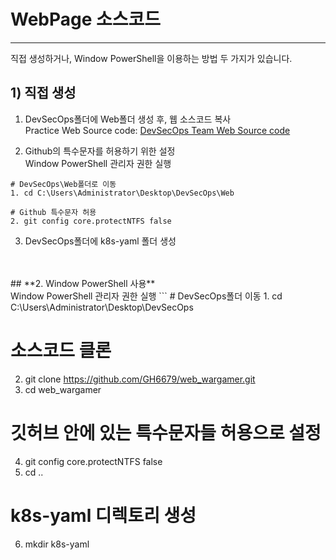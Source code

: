 # WebPage 소스코드
---
직접 생성하거나, Window PowerShell을 이용하는 방법 두 가지가 있습니다.

## **1) 직접 생성**<br>
1) DevSecOps폴더에 Web폴더 생성 후, 웹 소스코드 복사<br>
Practice Web Source code:
[DevSecOps Team Web Source code](http://github.com/GH6679/web_wargamer)

3) Github의 특수문자를 허용하기 위한 설정<br>
Window PowerShell 관리자 권한 실행
```
# DevSecOps\Web폴더로 이동
1. cd C:\Users\Administrator\Desktop\DevSecOps\Web

# Github 특수문자 허용
2. git config core.protectNTFS false
```

3) DevSecOps폴더에 k8s-yaml 폴더 생성
<br>
<br>
## **2. Window PowerShell 사용** <br>
Window PowerShell 관리자 권한 실행
```
# DevSecOps폴더 이동
1. cd C:\Users\Administrator\Desktop\DevSecOps

# 소스코드 클론 
2. git clone https://github.com/GH6679/web_wargamer.git 
3. cd web_wargamer 

# 깃허브 안에 있는 특수문자들 허용으로 설정 
4. git config core.protectNTFS false 
5. cd .. 

# k8s-yaml 디렉토리 생성 
6. mkdir k8s-yaml
```
